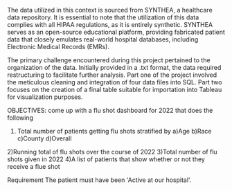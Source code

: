 The data utilized in this context is sourced from SYNTHEA, a healthcare data repository. It is essential to note that the utilization of this data complies with all HIPAA regulations, as it is entirely synthetic. SYNTHEA serves as an open-source educational platform, providing fabricated patient data that closely emulates real-world hospital databases, including Electronic Medical Records (EMRs).

The primary challenge encountered during this project pertained to the organization of the data. Initially provided in a .txt format, the data required restructuring to facilitate further analysis. Part one of the project involved the meticulous cleaning and integration of four data files into SQL. Part two focuses on the creation of a final table suitable for importation into Tableau for visualization purposes.

OBJECTIVES: come up with a flu shot dashboard for 2022 that does the following

1) Total number of patients getting flu shots stratified by
a)Age
b)Race
c)County
d)Overall

2)Running total of flu shots over the course of 2022
3)Total number of flu shots given in 2022
4)A list of patients that show whether or not they receive a flue shot

Requirement
The patient must have been 'Active at our hospital'.
